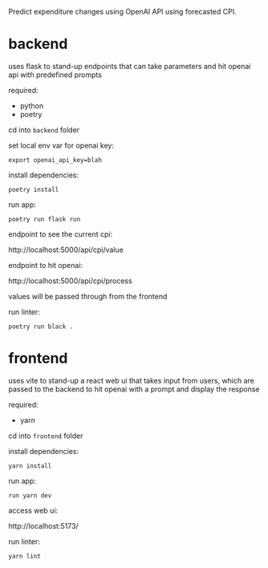 Predict expenditure changes using OpenAI API using forecasted CPI.

# backend

uses flask to stand-up endpoints that can take parameters and hit openai api with predefined prompts

required:

* python
* poetry

cd into `backend` folder

set local env var for openai key:

```
export openai_api_key=blah
```

install dependencies:

```
poetry install
```

run app:

```
poetry run flask run
```

endpoint to see the current cpi:

http://localhost:5000/api/cpi/value

endpoint to hit openai:

http://localhost:5000/api/cpi/process

values will be passed through from the frontend

run linter:

```
poetry run black .
```

# frontend

uses vite to stand-up a react web ui that takes input from users, which are passed to the backend to hit openai with a prompt and display the response

required:

* yarn

cd into `frontend` folder

install dependencies:

```
yarn install
```

run app:

```
run yarn dev
```

access web ui:

http://localhost:5173/

run linter:

```
yarn lint
```